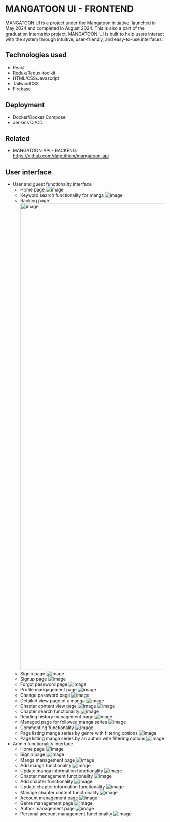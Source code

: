 # MANGATOON UI - FRONTEND
MANGATOON UI is a project under the Mangatoon initiative, launched in May 2024 and completed in August 2024. This is also a part of the graduation internship project. MANGATOON-UI is built to help users interact with the system through intuitive, user-friendly, and easy-to-use interfaces.
## Technologies used
- React
- Redux/Redux-toolkit
- HTML/CSS/Javascript
- TailwindCSS
- Firebase
## Deployment
- Docker/Docker Compose
- Jenkins CI/CD
## Related
- MANGATOON API - BACKEND: https://github.com/datptithcm/mangatoon-api
## User interface
- User and guest functionality interface
  + Home page
    ![image](https://github.com/user-attachments/assets/a82b1da2-180b-4180-9c09-de2ec70054dd)
  + Keyword search functionality for manga
    ![image](https://github.com/user-attachments/assets/2b2f0a66-e288-4004-91d6-af63bedb41e4)
  + Ranking page
    <img width="1470" alt="image" src="https://github.com/user-attachments/assets/9ce62e35-635f-4cf0-afe1-b231ed835721">
  + Signin page
    ![image](https://github.com/user-attachments/assets/aa7f4525-dcbd-44ba-bb9b-021f0133f97c)
  + Signup page
    ![image](https://github.com/user-attachments/assets/668e5ce2-8f21-4c5b-9573-56e33d519b67)
  + Forgot password page
    ![image](https://github.com/user-attachments/assets/4230ff0b-c128-4d99-84ef-b5fbcac2af2e)
  + Profile mangagement page
    ![image](https://github.com/user-attachments/assets/78eecf03-a5b8-4768-a951-fde5d4d49352)
  + Change password page
    ![image](https://github.com/user-attachments/assets/1866e95b-fe95-4f85-b267-14493fa8c25a)
  + Detailed view page of a manga
    ![image](https://github.com/user-attachments/assets/977e236a-8998-436b-b651-0f8b221b6613)
  + Chapter content view page
    ![image](https://github.com/user-attachments/assets/8a976c18-bacc-46a9-b098-8efe4ddddbc0)
    ![image](https://github.com/user-attachments/assets/09caf572-c53a-4a9b-a5dd-8e532836c36e)
  + Chapter search functionality
    ![image](https://github.com/user-attachments/assets/60707d2e-4c4b-4f1c-9467-e70e6bf0bf0a)
  + Reading history management page
    ![image](https://github.com/user-attachments/assets/29356f33-9182-48aa-b539-5372dd96273e)
  + Managed page for followed manga series
    ![image](https://github.com/user-attachments/assets/31bddf6b-482f-4824-aeeb-4edb58f83e30)
  + Commenting functionality
    ![image](https://github.com/user-attachments/assets/490be0b6-ddf7-4519-8f66-89f8662db891)
  + Page listing manga series by genre with filtering options
    ![image](https://github.com/user-attachments/assets/25b350ed-eb02-460b-9ccf-415232a8bade)
  + Page listing manga series by an author with filtering options
    ![image](https://github.com/user-attachments/assets/3b86b66c-480f-46de-9b3d-d378c29e7073)
- Admin functionality interface
  + Home page
    ![image](https://github.com/user-attachments/assets/630198ce-2bdc-4a9e-a8ac-0f4e21979cc1)
  + Signin page
    ![image](https://github.com/user-attachments/assets/46f10607-7c98-45ff-ac8f-c9c92b65db1a)
  + Manga management page
    ![image](https://github.com/user-attachments/assets/bbf84763-2a94-4085-b8db-9ee7c475858b)
  + Add manga functionality
    ![image](https://github.com/user-attachments/assets/04c22ecb-cc63-4d49-87a9-26f6d794b3c0)
  + Update manga information functionality
    ![image](https://github.com/user-attachments/assets/5f53d866-f8f9-443d-8189-795da96d25ee)
  + Chapter management functionality
    ![image](https://github.com/user-attachments/assets/a46ccdbb-86a0-41d6-bd93-ea46c3e8bf86)
  + Add chapter functionality
    ![image](https://github.com/user-attachments/assets/ceb02967-ea41-476d-a170-7c033587c121)
  + Update chapter information functionality
    ![image](https://github.com/user-attachments/assets/2705bec8-d124-41e3-8543-1c55e236cafc)
  + Manage chapter content functionality
    ![image](https://github.com/user-attachments/assets/954027a5-6880-4798-9cbb-01c1fe5f88cc)
  + Account management page
    ![image](https://github.com/user-attachments/assets/22a92cc0-bc6d-4769-a506-ff15f0d396ef)
  + Genre management page
    ![image](https://github.com/user-attachments/assets/fa33daa6-e183-4f57-89d4-0cf5d638a475)
  + Author management page
    ![image](https://github.com/user-attachments/assets/9e3d56fc-b154-4b0e-bda7-b1827f775346)
  + Personal account management functionality
    ![image](https://github.com/user-attachments/assets/c10ba200-6488-408d-b39d-9b31aa69eb39)
